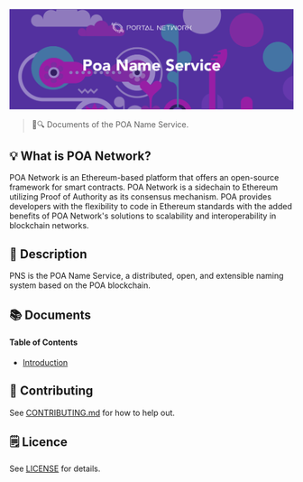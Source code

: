 ![POA Name Service](./assets/title.jpg)

> 📖🔍 Documents of the POA Name Service.

## 💡 What is POA Network?
POA Network is an Ethereum-based platform that offers an open-source framework for smart contracts. POA Network is a sidechain to Ethereum utilizing Proof of Authority as its consensus mechanism. POA provides developers with the flexibility to code in Ethereum standards with the added benefits of POA Network's solutions to scalability and interoperability in blockchain networks.

## 📝 Description

PNS is the POA Name Service, a distributed, open, and extensible naming system based on the POA blockchain.

## 📚 Documents

#### Table of Contents
-  [Introduction](./docs/INTRODUCTION.md)

## 📣 Contributing
See [CONTRIBUTING.md](./CONTRIBUTING.md) for how to help out.

## 🗒 Licence
See [LICENSE](./LICENSE) for details.
